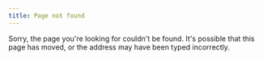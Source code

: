 ```yaml
---
title: Page not found
---
```


<p class="ds-text--lead">Sorry, the page you're looking for couldn't be found. It's possible that this page has moved, or the address may have been typed incorrectly.</p>

